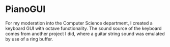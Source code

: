 # PianoGUI
For my moderation into the Computer Science department, I created a keyboard GUI with octave functionality. The sound source of the keyboard comes from another project I did, where a guitar string sound was emulated by use of a ring buffer. 
